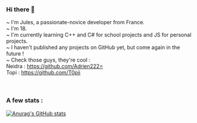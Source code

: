 ### Hi there 👋

~ I'm Jules, a passionate-novice developer from France.</br>
~ I'm 18.</br>
~ I'm currently learning C++ and C# for school projects and JS for personal projects.</br>
~ I haven't published any projects on GitHub yet, but come again in the future ! </br>
~ Check those guys, they're cool :</br>
Neidra : https://github.com/Adrien222= </br>
Topi : https://github.com/T0pii </br>
</br>
</br>
### A few stats :</br>
[![Anurag's GitHub stats](https://github-readme-stats.vercel.app/api?username=slicycode)](https://github.com/anuraghazra/github-readme-stats)

